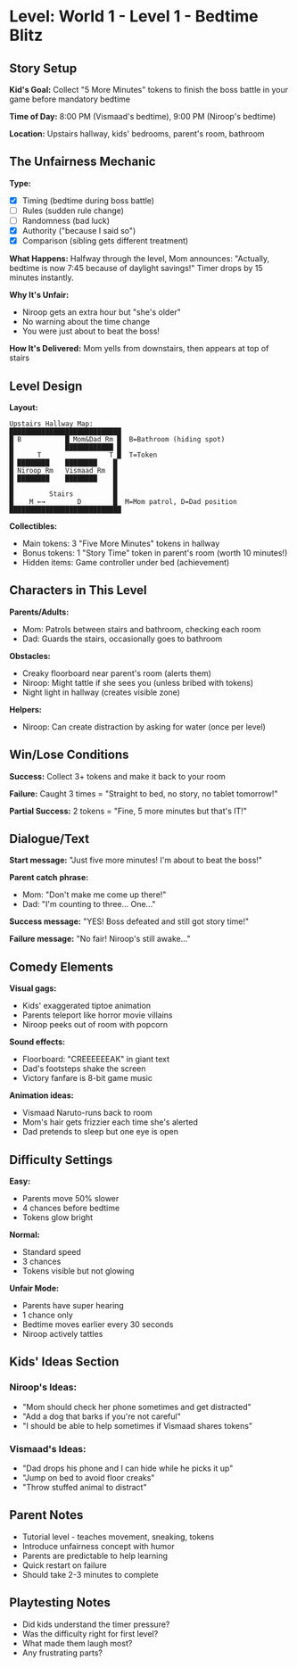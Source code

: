 # Level: World 1 - Level 1 - Bedtime Blitz

## Story Setup
**Kid's Goal:** 
Collect "5 More Minutes" tokens to finish the boss battle in your game before mandatory bedtime

**Time of Day:** 
8:00 PM (Vismaad's bedtime), 9:00 PM (Niroop's bedtime)

**Location:** 
Upstairs hallway, kids' bedrooms, parent's room, bathroom

## The Unfairness Mechanic
**Type:** 
- [x] Timing (bedtime during boss battle)
- [ ] Rules (sudden rule change)
- [ ] Randomness (bad luck)
- [x] Authority ("because I said so")
- [x] Comparison (sibling gets different treatment)

**What Happens:**
Halfway through the level, Mom announces: "Actually, bedtime is now 7:45 because of daylight savings!" Timer drops by 15 minutes instantly.

**Why It's Unfair:**
- Niroop gets an extra hour but "she's older"
- No warning about the time change
- You were just about to beat the boss!

**How It's Delivered:** 
Mom yells from downstairs, then appears at top of stairs

## Level Design
**Layout:** 
```
Upstairs Hallway Map:
████████████████████████████
█ B           █ Mom&Dad Rm █  B=Bathroom (hiding spot)
█             ████████████ █  
█      T                 T █  T=Token
█ ████████    ████████    █  
█ Niroop Rm   Vismaad Rm  █  
█ ████████    ████████    █  
█                         █
█         Stairs          █
█    M ←→        D        █  M=Mom patrol, D=Dad position
████████████████████████████
```

**Collectibles:**
- Main tokens: 3 "Five More Minutes" tokens in hallway
- Bonus tokens: 1 "Story Time" token in parent's room (worth 10 minutes!)
- Hidden items: Game controller under bed (achievement)

## Characters in This Level
**Parents/Adults:**
- Mom: Patrols between stairs and bathroom, checking each room
- Dad: Guards the stairs, occasionally goes to bathroom

**Obstacles:**
- Creaky floorboard near parent's room (alerts them)
- Niroop: Might tattle if she sees you (unless bribed with tokens)
- Night light in hallway (creates visible zone)

**Helpers:**
- Niroop: Can create distraction by asking for water (once per level)

## Win/Lose Conditions
**Success:** 
Collect 3+ tokens and make it back to your room

**Failure:** 
Caught 3 times = "Straight to bed, no story, no tablet tomorrow!"

**Partial Success:** 
2 tokens = "Fine, 5 more minutes but that's IT!"

## Dialogue/Text
**Start message:**
"Just five more minutes! I'm about to beat the boss!"

**Parent catch phrase:**
- Mom: "Don't make me come up there!"
- Dad: "I'm counting to three... One..."

**Success message:**
"YES! Boss defeated and still got story time!"

**Failure message:**
"No fair! Niroop's still awake..."

## Comedy Elements
**Visual gags:**
- Kids' exaggerated tiptoe animation
- Parents teleport like horror movie villains
- Niroop peeks out of room with popcorn

**Sound effects:**
- Floorboard: "CREEEEEEAK" in giant text
- Dad's footsteps shake the screen
- Victory fanfare is 8-bit game music

**Animation ideas:**
- Vismaad Naruto-runs back to room
- Mom's hair gets frizzier each time she's alerted
- Dad pretends to sleep but one eye is open

## Difficulty Settings
**Easy:** 
- Parents move 50% slower
- 4 chances before bedtime
- Tokens glow bright

**Normal:** 
- Standard speed
- 3 chances
- Tokens visible but not glowing

**Unfair Mode:** 
- Parents have super hearing
- 1 chance only
- Bedtime moves earlier every 30 seconds
- Niroop actively tattles

## Kids' Ideas Section
### Niroop's Ideas:
- "Mom should check her phone sometimes and get distracted"
- "Add a dog that barks if you're not careful"
- "I should be able to help sometimes if Vismaad shares tokens"

### Vismaad's Ideas:
- "Dad drops his phone and I can hide while he picks it up"
- "Jump on bed to avoid floor creaks"
- "Throw stuffed animal to distract"

## Parent Notes
- Tutorial level - teaches movement, sneaking, tokens
- Introduce unfairness concept with humor
- Parents are predictable to help learning
- Quick restart on failure
- Should take 2-3 minutes to complete

## Playtesting Notes
<!-- To be filled after kids play -->
- Did kids understand the timer pressure?
- Was the difficulty right for first level?
- What made them laugh most?
- Any frustrating parts?